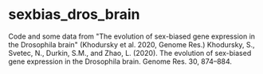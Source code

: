 # sexbias_dros_brain
Code and some data from "The evolution of sex-biased gene expression in the Drosophila brain" (Khodursky et al. 2020, Genome Res.)
Khodursky, S., Svetec, N., Durkin, S.M., and Zhao, L. (2020). The evolution of sex-biased gene expression in the Drosophila brain. Genome Res. 30, 874–884.
